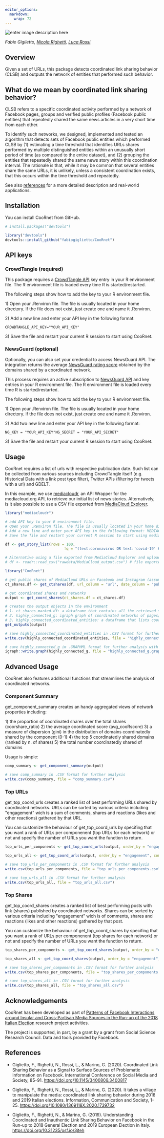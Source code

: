 ```yaml
---
editor_options: 
  markdown: 
    wrap: 72
---
```


![enter image description
here](https://docs.google.com/drawings/d/e/2PACX-1vQ8V_WGl9RZ7rYzWA6sfXhbODgsZv4UwJGgS3sgoE3b_wXLh-3zJYRWtHwLyXveLZkmSW7C1iZAqC6w/pub?w=414&h=113)

*Fabio Giglietto, [Nicola Righetti](https://github.com/nicolarighetti),
[Luca Rossi](https://github.com/lrossi79)*

## Overview

Given a set of URLs, this package detects coordinated link sharing
behavior (CLSB) and outputs the network of entities that performed such
behavior.

## What do we mean by coordinated link sharing behavior?

CLSB refers to a specific coordinated activity performed by a network of
Facebook pages, groups and verified public profiles (Facebook public
entities) that repeatedly shared the same news articles in a very short
time from each other.

To identify such networks, we designed, implemented and tested an
algorithm that detects sets of Facebook public entities which performed
CLSB by (1) estimating a time threshold that identifies URLs shares
performed by multiple distinguished entities within an unusually short
period of time (as compared to the entire dataset), and (2) grouping the
entities that repeatedly shared the same news story within this
coordination interval. The rationale is that, while it may be common
that several entities share the same URLs, it is unlikely, unless a
consistent coordination exists, that this occurs within the time
threshold and repeatedly.

See also <A HREF="#References">references</A> for a more detailed
description and real-world applications.

## Installation

You can install CooRnet from GitHub.

``` r
# install.packages("devtools")

library("devtools")
devtools::install_github("fabiogiglietto/CooRnet")
```

## API keys

### **CrowdTangle (required)**

This package requires a
<A HREF="https://github.com/CrowdTangle/API">CrowdTangle API</A> key
entry in your R environment file. The R environment file is loaded every
time R is started/restarted.

The following steps show how to add the key to your R environment file.

1\) Open your .Renviron file. The file is usually located in your home
directory. If the file does not exist, just create one and name it
.Renviron.

2\) Add a new line and enter your API key in the following format:

`CROWDTANGLE_API_KEY="YOUR_API_KEY"`

3\) Save the file and restart your current R session to start using
CooRnet.

### **NewsGuard (optional)**

Optionally, you can also set your credential to access NewsGuard API.
The integration returns the average [NewsGuard rating
score](https://www.newsguardtech.com/ratings/rating-process-criteria/)
obtained by the domains shared by a coordinated network.

This process requires an active subscription to [NewsGuard
API](https://www.newsguardtech.com/) and key entries in your R
environment file. The R environment file is loaded every time R is
started/restarted.

The following steps show how to add the key to your R environment file.

1\) Open your .Renviron file. The file is usually located in your home
directory. If the file does not exist, just create one and name it
.Renviron.

2\) Add two new line and enter your API key in the following format:

`NG_KEY = "YOUR_API_KEY"NG_SECRET = "YOUR_API_SECRET"`

3\) Save the file and restart your current R session to start using
CooRnet.

## Usage

CooRnet requires a list of urls with respective publication date. Such
list can be collected from various sources including CrowdTangle itself
(e.g. Historical Data with a link post type filter), Twitter APIs
(filtering for tweets with a url) and GDELT.

In this example, we use
<A HREF="https://github.com/jandix/mediacloudr">mediacloudr</A>, an API
Wrapper for the mediacloud.org API, to retrieve our initial list of news
stories. Alternatively, is it also possible to use a CSV file exported
from <A HREF="https://explorer.mediacloud.org/#/home">MediaCloud
Explorer</A>.

``` r
library("mediacloudr")

# add API key to your R environment file.
# Open your .Renviron file. The file is usually located in your home directory. If the file does not exist, just create one and name it .Renviron.
# Add a new line and enter your API key in the following format: MEDIACLOUD_API_KEY=<YOUR_API_KEY>.
# Save the file and restart your current R session to start using mediacloudr.

df <- get_story_list(rows = 100,
                           fq = "(text:coronavirus OR text:'covid-19' OR text:'SARS-CoV-2') AND (tags_id_media:186572515 OR tags_id_media:186572435 OR tags_id_media:186572516 OR tags_id_media:162546808 OR tags_id_media:162546809) AND publish_date:[2020-03-02T00:00:00.000Z TO 2020-04-03T00:00:00.000Z]")

# Alternative using a file exported from MediaCloud Explorer and uploaded into r
# df <- readr::read_csv("rawdata/MediaCloud_output.csv") # file exported from MediaCloud

library("CooRnet")

# get public shares of MediaCloud URLs on Facebook and Instagram (assumes a valid CROWDTANGLE_API_KEY in Env).
ct_shares.df <- get_ctshares(df, url_column = "url", date_column = "publish_date", platforms = "facebook,instagram", sleep_time = 1, nmax = 100, clean_urls = TRUE)

# get coordinated shares and networks
output <- get_coord_shares(ct_shares.df = ct_shares.df)

# creates the output objects in the environment
# 1. ct_shares_marked.df: a dataframe that contains all the retrieved social media shares plus an extra boolean variable (is_coordinated) that identify if the shares was coordinated.
# 2. highly_connected_g: igraph graph of coordinated networks of pages/groups/accounts
# 3. highly_connected_coordinated_entities: a dataframe that lists coordinated entities and corresponding component
get_outputs(output)

# save highly_connected_coordinated_entities in .CSV format for further analysis
write.csv(highly_connected_coordinated_entities, file = "highly_connected_coordinated_entities.csv")

# save highly_connected_g in .GRAPHML format for further analysis with Gephi or similar softwares
igraph::write.graph(highly_connected_g, file = "highly_connected_g.graphml", format = "graphml")
```

## Advanced Usage

CooRnet also features additional functions that streamlines the analysis
of coordinated networks.

### Component Summary

get_component_summary creates an handy aggregated views of network
properties including:

1\) the proportion of coordinated shares over the total shares
(coorshare_ratio) 2) the average coordinated score (avg_cooRscore) 3) a
measure of dispersion (gini) in the distribution of domains
coordinatedly shared by the component (0-1) 4) the top 5 coordinatedly
shared domains (ranked by n. of shares) 5) the total number
coordinatedly shared of domains

Usage is simple:

``` r
comp_summary <- get_component_summary(output)

# save comp_summary in .CSV format for further analysis
write.csv(comp_summary, file = "comp_summary.csv")
```

### Top URLs

get_top_coord_urls creates a ranked list of best performing URLs shared
by coordinated networks. URLs can be sorted by various criteria
including "engagement" wich is a sum of comments, shares and reactions
(likes and other reactions) gathered by that URL.

You can customize the behaviour of get_top_coord_urls by specifing that
you want a rank of URLs per componenent (top URLs for each network) or
not and specify the number of URLs you want the function to return.

``` r
top_urls_per_components <- get_top_coord_urls(output, order_by = "engagement", component = TRUE, top = 10)

top_urls_all <- get_top_coord_urls(output, order_by = "engagement", component = FALSE, top = 10)

# save top_urls_per_components in .CSV format for further analysis
write.csv(top_urls_per_components, file = "top_urls_per_components.csv")

# save top_urls_all in .CSV format for further analysis
write.csv(top_urls_all, file = "top_urls_all.csv")
```

### Top Shares

get_top_coord_shares creates a ranked list of best performing posts with
link (shares) published by coordinated networks. Shares can be sorted by
various criteria including "engagement" wich is of comments, shares and
reactions (likes and other reactions) gathered by that post.

You can customize the behaviour of get_top_coord_shares by specifing
that you want a rank of URLs per componenent (top shares for each
network) or not and specify the number of URLs you want the function to
return.

``` r
top_shares_per_components <- get_top_coord_shares(output, order_by = "engagement", component = TRUE, top = 10)

top_shares_all <- get_top_coord_shares(output, order_by = "engagement", component = FALSE, top = 10)

# save top_shares_per_components in .CSV format for further analysis
write.csv(top_shares_per_components, file = "top_shares_per_components.csv")

# save top_shares_all in .CSV format for further analysis
write.csv(top_shares_all, file = "top_shares_all.csv")
```

## Acknowledgements

CooRnet has been developed as part of [Patterns of Facebook Interactions
around Insular and Cross-Partisan Media Sources in the Run-up of the
2018 Italian Election](https://sites.google.com/uniurb.it/mine/home)
research project activities.

The project is supported, in part, by a grant by a grant from Social
Science Research Council. Data and tools provided by Facebook.

## References

-   Giglietto, F., Righetti, N., Rossi, L., & Marino, G. (2020).
    Coordinated Link Sharing Behavior as a Signal to Surface Sources of
    Problematic Information on Facebook. International Conference on
    Social Media and Society, 85–91.
    <https://doi.org/10.1145/3400806.3400817>

-   Giglietto, F., Righetti, N., Rossi, L., & Marino, G. (2020). It
    takes a village to manipulate the media: coordinated link sharing
    behavior during 2018 and 2019 Italian elections. Information,
    Communication and Society, 1–25.
    <https://doi.org/10.1080/1369118X.2020.1739732>

-   Giglietto, F., Righetti, N., & Marino, G. (2019). Understanding
    Coordinated and Inauthentic Link Sharing Behavior on Facebook in the
    Run-up to 2018 General Election and 2019 European Election in Italy.
    <https://doi.org/10.31235/osf.io/3jteh>
